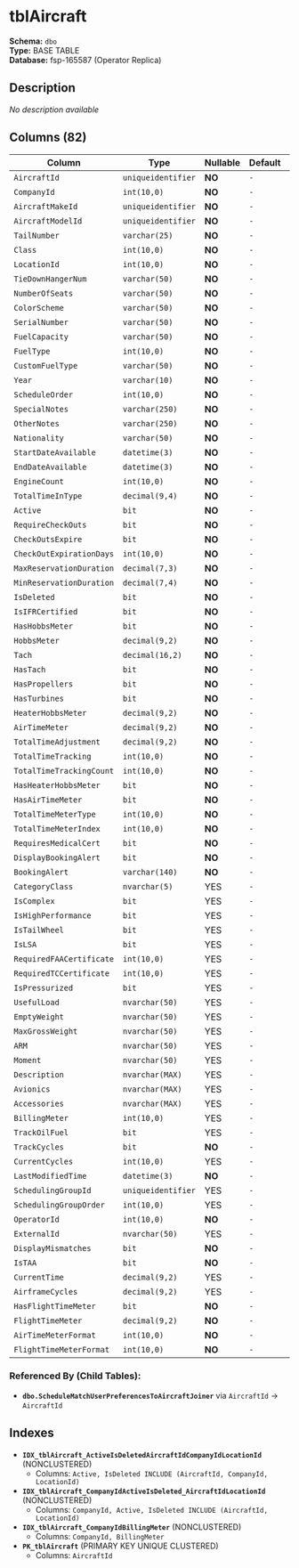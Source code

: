 # tblAircraft

**Schema:** `dbo`  
**Type:** BASE TABLE  
**Database:** fsp-165587 (Operator Replica)

## Description

*No description available*

## Columns (82)

| Column | Type | Nullable | Default | Keys | Description |
|--------|------|----------|---------|------|-------------|
| `AircraftId` | `uniqueidentifier` | **NO** | `-` | PK | - |
| `CompanyId` | `int(10,0)` | **NO** | `-` | - | - |
| `AircraftMakeId` | `uniqueidentifier` | **NO** | `-` | - | - |
| `AircraftModelId` | `uniqueidentifier` | **NO** | `-` | - | - |
| `TailNumber` | `varchar(25)` | **NO** | `-` | - | - |
| `Class` | `int(10,0)` | **NO** | `-` | - | - |
| `LocationId` | `int(10,0)` | **NO** | `-` | - | - |
| `TieDownHangerNum` | `varchar(50)` | **NO** | `-` | - | - |
| `NumberOfSeats` | `varchar(50)` | **NO** | `-` | - | - |
| `ColorScheme` | `varchar(50)` | **NO** | `-` | - | - |
| `SerialNumber` | `varchar(50)` | **NO** | `-` | - | - |
| `FuelCapacity` | `varchar(50)` | **NO** | `-` | - | - |
| `FuelType` | `int(10,0)` | **NO** | `-` | - | - |
| `CustomFuelType` | `varchar(50)` | **NO** | `-` | - | - |
| `Year` | `varchar(10)` | **NO** | `-` | - | - |
| `ScheduleOrder` | `int(10,0)` | **NO** | `-` | - | - |
| `SpecialNotes` | `varchar(250)` | **NO** | `-` | - | - |
| `OtherNotes` | `varchar(250)` | **NO** | `-` | - | - |
| `Nationality` | `varchar(50)` | **NO** | `-` | - | - |
| `StartDateAvailable` | `datetime(3)` | **NO** | `-` | - | - |
| `EndDateAvailable` | `datetime(3)` | **NO** | `-` | - | - |
| `EngineCount` | `int(10,0)` | **NO** | `-` | - | - |
| `TotalTimeInType` | `decimal(9,4)` | **NO** | `-` | - | - |
| `Active` | `bit` | **NO** | `-` | - | - |
| `RequireCheckOuts` | `bit` | **NO** | `-` | - | - |
| `CheckOutsExpire` | `bit` | **NO** | `-` | - | - |
| `CheckOutExpirationDays` | `int(10,0)` | **NO** | `-` | - | - |
| `MaxReservationDuration` | `decimal(7,3)` | **NO** | `-` | - | - |
| `MinReservationDuration` | `decimal(7,4)` | **NO** | `-` | - | - |
| `IsDeleted` | `bit` | **NO** | `-` | - | - |
| `IsIFRCertified` | `bit` | **NO** | `-` | - | - |
| `HasHobbsMeter` | `bit` | **NO** | `-` | - | - |
| `HobbsMeter` | `decimal(9,2)` | **NO** | `-` | - | - |
| `Tach` | `decimal(16,2)` | **NO** | `-` | - | - |
| `HasTach` | `bit` | **NO** | `-` | - | - |
| `HasPropellers` | `bit` | **NO** | `-` | - | - |
| `HasTurbines` | `bit` | **NO** | `-` | - | - |
| `HeaterHobbsMeter` | `decimal(9,2)` | **NO** | `-` | - | - |
| `AirTimeMeter` | `decimal(9,2)` | **NO** | `-` | - | - |
| `TotalTimeAdjustment` | `decimal(9,2)` | **NO** | `-` | - | - |
| `TotalTimeTracking` | `int(10,0)` | **NO** | `-` | - | - |
| `TotalTimeTrackingCount` | `int(10,0)` | **NO** | `-` | - | - |
| `HasHeaterHobbsMeter` | `bit` | **NO** | `-` | - | - |
| `HasAirTimeMeter` | `bit` | **NO** | `-` | - | - |
| `TotalTimeMeterType` | `int(10,0)` | **NO** | `-` | - | - |
| `TotalTimeMeterIndex` | `int(10,0)` | **NO** | `-` | - | - |
| `RequiresMedicalCert` | `bit` | **NO** | `-` | - | - |
| `DisplayBookingAlert` | `bit` | **NO** | `-` | - | - |
| `BookingAlert` | `varchar(140)` | **NO** | `-` | - | - |
| `CategoryClass` | `nvarchar(5)` | YES | `-` | - | - |
| `IsComplex` | `bit` | YES | `-` | - | - |
| `IsHighPerformance` | `bit` | YES | `-` | - | - |
| `IsTailWheel` | `bit` | YES | `-` | - | - |
| `IsLSA` | `bit` | YES | `-` | - | - |
| `RequiredFAACertificate` | `int(10,0)` | YES | `-` | - | - |
| `RequiredTCCertificate` | `int(10,0)` | YES | `-` | - | - |
| `IsPressurized` | `bit` | YES | `-` | - | - |
| `UsefulLoad` | `nvarchar(50)` | YES | `-` | - | - |
| `EmptyWeight` | `nvarchar(50)` | YES | `-` | - | - |
| `MaxGrossWeight` | `nvarchar(50)` | YES | `-` | - | - |
| `ARM` | `nvarchar(50)` | YES | `-` | - | - |
| `Moment` | `nvarchar(50)` | YES | `-` | - | - |
| `Description` | `nvarchar(MAX)` | YES | `-` | - | - |
| `Avionics` | `nvarchar(MAX)` | YES | `-` | - | - |
| `Accessories` | `nvarchar(MAX)` | YES | `-` | - | - |
| `BillingMeter` | `int(10,0)` | YES | `-` | - | - |
| `TrackOilFuel` | `bit` | YES | `-` | - | - |
| `TrackCycles` | `bit` | **NO** | `-` | - | - |
| `CurrentCycles` | `int(10,0)` | YES | `-` | - | - |
| `LastModifiedTime` | `datetime(3)` | **NO** | `-` | - | - |
| `SchedulingGroupId` | `uniqueidentifier` | YES | `-` | - | - |
| `SchedulingGroupOrder` | `int(10,0)` | YES | `-` | - | - |
| `OperatorId` | `int(10,0)` | **NO** | `-` | - | - |
| `ExternalId` | `nvarchar(50)` | YES | `-` | - | - |
| `DisplayMismatches` | `bit` | **NO** | `-` | - | - |
| `IsTAA` | `bit` | **NO** | `-` | - | - |
| `CurrentTime` | `decimal(9,2)` | YES | `-` | - | - |
| `AirframeCycles` | `decimal(9,2)` | YES | `-` | - | - |
| `HasFlightTimeMeter` | `bit` | **NO** | `-` | - | - |
| `FlightTimeMeter` | `decimal(9,2)` | **NO** | `-` | - | - |
| `AirTimeMeterFormat` | `int(10,0)` | **NO** | `-` | - | - |
| `FlightTimeMeterFormat` | `int(10,0)` | **NO** | `-` | - | - |

### Referenced By (Child Tables):

- **`dbo.ScheduleMatchUserPreferencesToAircraftJoiner`** 
  via `AircraftId` → `AircraftId`

## Indexes

- **`IDX_tblAircraft_ActiveIsDeletedAircraftIdCompanyIdLocationId`** (NONCLUSTERED)
  - Columns: `Active, IsDeleted INCLUDE (AircraftId, CompanyId, LocationId)`
- **`IDX_tblAircraft_CompanyIdActiveIsDeleted_AircraftIdLocationId`** (NONCLUSTERED)
  - Columns: `CompanyId, Active, IsDeleted INCLUDE (AircraftId, LocationId)`
- **`IDX_tblAircraft_CompanyIdBillingMeter`** (NONCLUSTERED)
  - Columns: `CompanyId, BillingMeter`
- **`PK_tblAircraft`** (PRIMARY KEY UNIQUE CLUSTERED)
  - Columns: `AircraftId`
